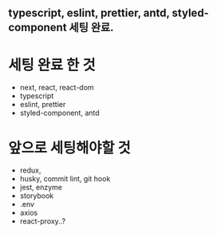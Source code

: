 ## typescript, eslint, prettier, antd, styled-component 세팅 완료.

# 세팅 완료 한 것
- next, react, react-dom
- typescript
- eslint, prettier
- styled-component, antd

# 앞으로 세팅해야할 것
- redux, 
- husky, commit lint, git hook
- jest, enzyme
- storybook
- .env
- axios
- react-proxy..?

